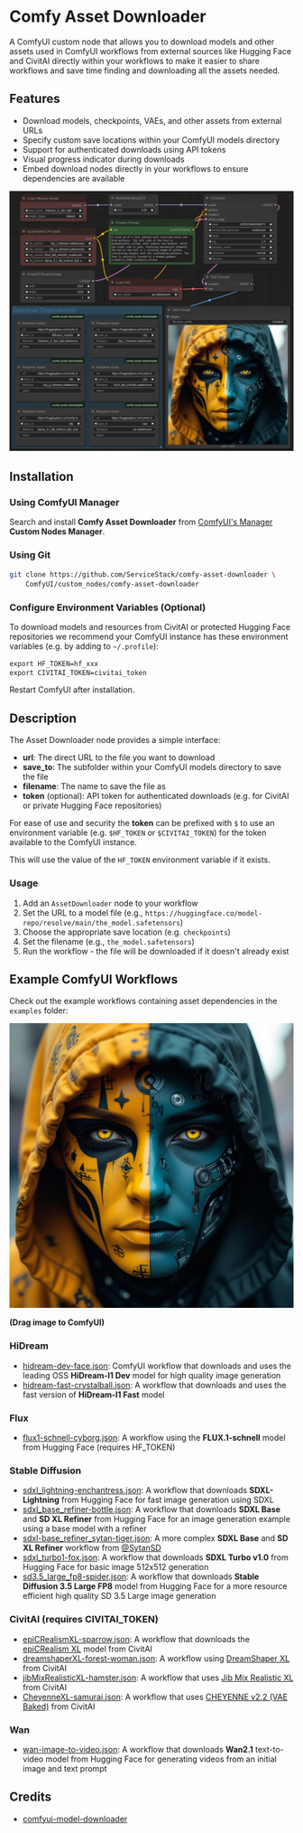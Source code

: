 # Comfy Asset Downloader

A ComfyUI custom node that allows you to download models and other assets used in ComfyUI workflows from external sources like Hugging Face and CivitAI directly within your workflows to make it easier to share workflows and save time finding and downloading all the assets needed.

## Features

- Download models, checkpoints, VAEs, and other assets from external URLs
- Specify custom save locations within your ComfyUI models directory
- Support for authenticated downloads using API tokens
- Visual progress indicator during downloads
- Embed download nodes directly in your workflows to ensure dependencies are available

[![](./examples/workflow.webp)](https://raw.githubusercontent.com/ServiceStack/comfy-asset-downloader/refs/heads/main/examples/workflow.webp)

## Installation

### Using ComfyUI Manager

Search and install **Comfy Asset Downloader** from [ComfyUI's Manager](https://github.com/Comfy-Org/ComfyUI-Manager) **Custom Nodes Manager**.

### Using Git

```bash
git clone https://github.com/ServiceStack/comfy-asset-downloader \
    ComfyUI/custom_nodes/comfy-asset-downloader
```

### Configure Environment Variables (Optional)

To download models and resources from CivitAI or protected Hugging Face repositories we recommend your ComfyUI
instance has these environment variables (e.g. by adding to `~/.profile`):

```
export HF_TOKEN=hf_xxx
export CIVITAI_TOKEN=civitai_token
```

Restart ComfyUI after installation.

## Description

The Asset Downloader node provides a simple interface:

- **url**: The direct URL to the file you want to download
- **save_to**: The subfolder within your ComfyUI models directory to save the file
- **filename**: The name to save the file as
- **token** (optional): API token for authenticated downloads (e.g. for CivitAI or private Hugging Face repositories)

For ease of use and security the **token** can be prefixed with `$` to use an environment variable (e.g. `$HF_TOKEN` or `$CIVITAI_TOKEN`) for the token available to the ComfyUI instance.

This will use the value of the `HF_TOKEN` environment variable if it exists.

### Usage

1. Add an `AssetDownloader` node to your workflow
2. Set the URL to a model file (e.g., `https://huggingface.co/model-repo/resolve/main/the_model.safetensors`)
3. Choose the appropriate save location (e.g. `checkpoints`)
4. Set the filename (e.g., `the_model.safetensors`)
5. Run the workflow - the file will be downloaded if it doesn't already exist

## Example ComfyUI Workflows

Check out the example workflows containing asset dependencies in the `examples` folder:

![](./examples/hidream-dev-face.png)

__(Drag image to ComfyUI)__

### HiDream

- [hidream-dev-face.json](./examples/hidream-dev-face.json): ComfyUI workflow that downloads and uses the leading OSS **HiDream-I1 Dev** model for high quality image generation
- [hidream-fast-crystalball.json](./examples/hidream-fast-crystalball.json): A workflow that downloads and uses the fast version of **HiDream-I1 Fast** model

### Flux

- [flux1-schnell-cyborg.json](./examples/flux1-schnell-cyborg.json): A workflow using the **FLUX.1-schnell** model from Hugging Face (requires HF_TOKEN)

### Stable Diffusion

- [sdxl_lightning-enchantress.json](./examples/sdxl_lightning-enchantress.json): A workflow that downloads **SDXL-Lightning** from Hugging Face for fast image generation using SDXL
- [sdxl_base_refiner-bottle.json](./examples/sdxl_base_refiner-bottle.json): A workflow that downloads **SDXL Base** and **SD XL Refiner** from Hugging Face for an image generation example using a base model with a refiner
- [sdxl-base_refiner_sytan-tiger.json](./examples/sdxl-base_refiner_sytan-tiger.json): A more complex **SDXL Base** and **SD XL Refiner** workflow from [@SytanSD](https://github.com/SytanSD/Sytan-SDXL-ComfyUI)
- [sdxl_turbo1-fox.json](./examples/sdxl_turbo1-fox.json): A workflow that downloads **SDXL Turbo v1.0** from Hugging Face for basic image 512x512 generation
- [sd3.5_large_fp8-spider.json](./examples/sd3.5_large_fp8-spider.json): A workflow that downloads **Stable Diffusion 3.5 Large FP8** model from Hugging Face for a more resource efficient high quality SD 3.5 Large image generation

### CivitAI (requires CIVITAI_TOKEN)

- [epiCRealismXL-sparrow.json](./examples/epiCRealismXL-sparrow.json): A workflow that downloads the [epiCRealism XL](https://civitai.com/models/277058?modelVersionId=1522905) model from CivitAI
- [dreamshaperXL-forest-woman.json](./examples/dreamshaperXL-forest-woman.json): A workflow using [DreamShaper XL](https://civitai.com/models/112902/dreamshaper-xl) from CivitAI
- [jibMixRealisticXL-hamster.json](./examples/jibMixRealisticXL-hamster.json): A workflow that uses [Jib Mix Realistic XL](https://civitai.com/models/194768/jib-mix-realistic-xl) from CivitAI
- [CheyenneXL-samurai.json](./examples/CheyenneXL-samurai.json): A workflow that uses [CHEYENNE v2.2 (VAE Baked)](https://civitai.com/models/198051/cheyenne) from CivitAI

### Wan

- [wan-image-to-video.json](./examples/wan-image-to-video.json.json): A workflow that downloads **Wan2.1** text-to-video model from Hugging Face for generating videos from an initial image and text prompt


## Credits

 - [comfyui-model-downloader](https://github.com/ciri/comfyui-model-downloader)